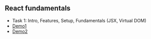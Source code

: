 ## React fundamentals

- Task 1: Intro, Features, Setup, Fundamentals (JSX, Virtual DOM) 
- [Demo1](https://codepen.io/engineerchirag/pen/oNzJRVV)
- [Demo2](https://codepen.io/engineerchirag/pen/oNzJRrO)
